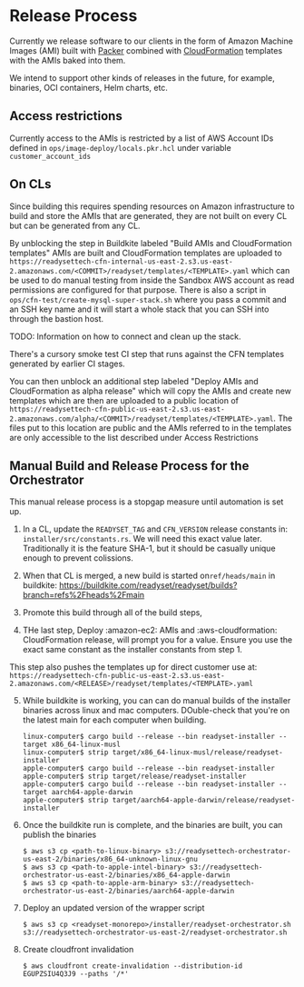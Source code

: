 # Release Process

Currently we release software to our clients in the form of Amazon Machine
Images (AMI) built with [Packer](https://packer.io) combined with
[CloudFormation](https://aws.amazon.com/cloudformation/resources/templates/)
templates with the AMIs baked into them.

We intend to support other kinds of releases in the future, for example,
binaries, OCI containers, Helm charts, etc.

## Access restrictions

Currently access to the AMIs is restricted by a list of AWS Account IDs defined
in `ops/image-deploy/locals.pkr.hcl` under variable `customer_account_ids`

## On CLs

Since building this requires spending resources on Amazon infrastructure to
build and store the AMIs that are generated, they are not built on every CL but
can be generated from any CL.

By unblocking the step in Buildkite labeled "Build AMIs and CloudFormation
templates" AMIs are built and CloudFormation templates are uploaded to
`https://readysettech-cfn-internal-us-east-2.s3.us-east-2.amazonaws.com/<COMMIT>/readyset/templates/<TEMPLATE>.yaml`
which can be used to do manual testing from inside the Sandbox AWS account
as read permissions are configured for that purpose. There is also a script in
`ops/cfn-test/create-mysql-super-stack.sh` where you pass a commit and an SSH
key name and it will start a whole stack that you can SSH into through the
bastion host.

TODO: Information on how to connect and clean up the stack.

There's a cursory smoke test CI step that runs against the CFN templates
generated by earlier CI stages.

You can then unblock an additional step labeled "Deploy AMIs and CloudFormation
as alpha release" which will copy the AMIs and create new templates which are
then are uploaded to a public location of
`https://readysettech-cfn-public-us-east-2.s3.us-east-2.amazonaws.com/alpha/<COMMIT>/readyset/templates/<TEMPLATE>.yaml`.
The files put to this location are public and the AMIs referred to in the
templates are only accessible to the list described under Access Restrictions

## Manual Build and Release Process for the Orchestrator

This manual release process is a stopgap measure until automation is set up.

1. In a CL, update the `READYSET_TAG` and `CFN_VERSION` release constants in: `installer/src/constants.rs`. We will need this exact value later. Traditionally it is the feature SHA-1, but it should be casually unique enough to prevent colissions. 

2. When that CL is merged, a new build is started on`ref/heads/main` in buildkite: 
 https://buildkite.com/readyset/readyset/builds?branch=refs%2Fheads%2Fmain

3. Promote this build through all of the build steps,

4. THe last step, Deploy :amazon-ec2: AMIs and :aws-cloudformation: CloudFormation release, will prompt you for a value. Ensure you use the exact same constant as the installer constants from step 1.

This step also pushes the templates up for direct customer use at:
`https://readysettech-cfn-public-us-east-2.s3.us-east-2.amazonaws.com/<RELEASE>/readyset/templates/<TEMPLATE>.yaml`

5. While buildkite is working, you can can do manual builds of the installer binaries across linux and mac computers. DOuble-check that you're on the latest main for each computer when building.

   ```
   linux-computer$ cargo build --release --bin readyset-installer --target x86_64-linux-musl
   linux-computer$ strip target/x86_64-linux-musl/release/readyset-installer
   apple-computer$ cargo build --release --bin readyset-installer
   apple-computer$ strip target/release/readyset-installer
   apple-computer$ cargo build --release --bin readyset-installer --target aarch64-apple-darwin
   apple-computer$ strip target/aarch64-apple-darwin/release/readyset-installer
   ```

6. Once the buildkite run is complete, and the binaries are built, you can publish the binaries
   ```
   $ aws s3 cp <path-to-linux-binary> s3://readysettech-orchestrator-us-east-2/binaries/x86_64-unknown-linux-gnu
   $ aws s3 cp <path-to-apple-intel-binary> s3://readysettech-orchestrator-us-east-2/binaries/x86_64-apple-darwin
   $ aws s3 cp <path-to-apple-arm-binary> s3://readysettech-orchestrator-us-east-2/binaries/aarch64-apple-darwin
   ```

7. Deploy an updated version of the wrapper script
   ```
   $ aws s3 cp <readyset-monorepo>/installer/readyset-orchestrator.sh s3://readysettech-orchestrator-us-east-2/readyset-orchestrator.sh
   ```

8. Create cloudfront invalidation
   ```
   $ aws cloudfront create-invalidation --distribution-id EGUPZSIU4Q3J9 --paths '/*'
   ```
   